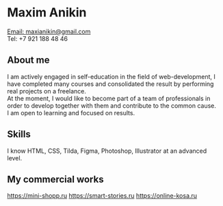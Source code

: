 # Maxim Anikin 

[Email: maxianikin@gmail.com](maxianikin@gmail.com) <br>
Tel: +7 921 188 48 46

## About me

I am actively engaged in self-education in the field of web-development, I have completed many courses and consolidated the result by performing real projects on a freelance. <br>
At the moment, I would like to become part of a team of professionals in order to develop together with them and contribute to the common cause.<br>
I am open to learning and focused on results.

## Skills

I know HTML, CSS, Tilda, Figma, Photoshop, Illustrator at an advanced level.

## My commercial works


https://mini-shopp.ru
https://smart-stories.ru
https://online-kosa.ru